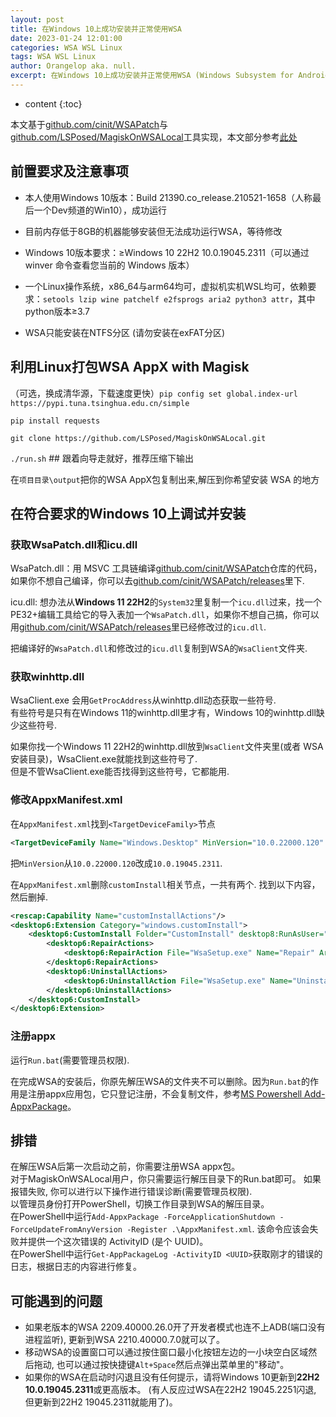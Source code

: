 ```yaml
---
layout: post
title: 在Windows 10上成功安装并正常使用WSA
date: 2023-01-24 12:01:00
categories: WSA WSL Linux
tags: WSA WSL Linux
author: Orangelop aka. null.
excerpt: 在Windows 10上成功安装并正常使用WSA (Windows Subsystem for Android)，并root、安装Magisk
---
```


* content
{:toc}

本文基于[github.com/cinit/WSAPatch](https://github.com/cinit/WSAPatch)与[github.com/LSPosed/MagiskOnWSALocal](https://github.com/LSPosed/MagiskOnWSALocal)工具实现，本文部分参考[此处](https://github.com/cinit/WSAPatch/blob/main/README_zhs.md)  

## 前置要求及注意事项

* 本人使用Windows 10版本：Build 21390.co_release.210521-1658（人称最后一个Dev频道的Win10），成功运行  

* 目前内存低于8GB的机器能够安装但无法成功运行WSA，等待修改  

* Windows 10版本要求：≥Windows 10 22H2 10.0.19045.2311（可以通过 winver 命令查看您当前的 Windows 版本）  

* 一个Linux操作系统，x86_64与arm64均可，虚拟机实机WSL均可，依赖要求：`setools lzip wine patchelf e2fsprogs aria2 python3 attr`，其中python版本≥3.7  

* WSA只能安装在NTFS分区 (请勿安装在exFAT分区)

## 利用Linux打包WSA AppX with Magisk

（可选，换成清华源，下载速度更快）`pip config set global.index-url https://pypi.tuna.tsinghua.edu.cn/simple`

`pip install requests`

`git clone https://github.com/LSPosed/MagiskOnWSALocal.git`

`./run.sh`  ## 跟着向导走就好，推荐压缩下输出  

在`项目目录\output`把你的WSA AppX包复制出来,解压到你希望安装 WSA 的地方

## 在符合要求的Windows 10上调试并安装

### 获取WsaPatch.dll和icu.dll

WsaPatch.dll：用 MSVC 工具链编译[github.com/cinit/WSAPatch](https://github.com/cinit/WSAPatch)仓库的代码，  
如果你不想自己编译，你可以去[github.com/cinit/WSAPatch/releases](https://github.com/cinit/WSAPatch/releases)里下.  

icu.dll: 想办法从**Windows 11 22H2**的`System32`里复制一个`icu.dll`过来，找一个PE32+编辑工具给它的导入表加一个`WsaPatch.dll`，如果你不想自己搞，你可以用[github.com/cinit/WSAPatch/releases](https://github.com/cinit/WSAPatch/releases)里已经修改过的`icu.dll`.  

把编译好的`WsaPatch.dll`和修改过的`icu.dll`复制到WSA的`WsaClient`文件夹.  

### 获取winhttp.dll

WsaClient.exe 会用`GetProcAddress`从winhttp.dll动态获取一些符号.  
有些符号是只有在Windows 11的winhttp.dll里才有，Windows 10的winhttp.dll缺少这些符号.  

如果你找一个Windows 11 22H2的winhttp.dll放到`WsaClient`文件夹里(或者 WSA 安装目录)，WsaClient.exe就能找到这些符号了.  
但是不管WsaClient.exe能否找得到这些符号，它都能用.  

### 修改AppxManifest.xml

在`AppxManifest.xml`找到`<TargetDeviceFamily>`节点

```xml
<TargetDeviceFamily Name="Windows.Desktop" MinVersion="10.0.22000.120" MaxVersionTested="10.0.22000.120"/>
```

把`MinVersion`从`10.0.22000.120`改成`10.0.19045.2311`.

在`AppxManifest.xml`删除`customInstall`相关节点，一共有两个. 找到以下内容，然后删掉.

```xml
<rescap:Capability Name="customInstallActions"/>
<desktop6:Extension Category="windows.customInstall">
    <desktop6:CustomInstall Folder="CustomInstall" desktop8:RunAsUser="true">
        <desktop6:RepairActions>
            <desktop6:RepairAction File="WsaSetup.exe" Name="Repair" Arguments="repair"/>
        </desktop6:RepairActions>
        <desktop6:UninstallActions>
            <desktop6:UninstallAction File="WsaSetup.exe" Name="Uninstall" Arguments="uninstall"/>
        </desktop6:UninstallActions>
    </desktop6:CustomInstall>
</desktop6:Extension>
```

### 注册appx

运行`Run.bat`(需要管理员权限).  

在完成WSA的安装后，你原先解压WSA的文件夹不可以删除。因为`Run.bat`的作用是注册appx应用包，它只登记注册，不会复制文件，参考[MS Powershell Add-AppxPackage](https://learn.microsoft.com/en-us/powershell/module/appx/add-appxpackage?view=windowsserver2022-ps)。

## 排错

在解压WSA后第一次启动之前，你需要注册WSA appx包。  
对于MagiskOnWSALocal用户，你只需要运行解压目录下的Run.bat即可。 如果报错失败, 你可以进行以下操作进行错误诊断(需要管理员权限).  
以管理员身份打开PowerShell，切换工作目录到WSA的解压目录。  
在PowerShell中运行`Add-AppxPackage -ForceApplicationShutdown -ForceUpdateFromAnyVersion -Register .\AppxManifest.xml`. 该命令应该会失败并提供一个这次错误的 ActivityID (是个 UUID)。  
在PowerShell中运行`Get-AppPackageLog -ActivityID <UUID>`获取刚才的错误的日志，根据日志的内容进行修复。

## 可能遇到的问题

* 如果老版本的WSA 2209.40000.26.0开了开发者模式也连不上ADB(端口没有进程监听), 更新到WSA 2210.40000.7.0就可以了。  
* 移动WSA的设置窗口可以通过按住窗口最小化按钮左边的一小块空白区域然后拖动, 也可以通过按快捷键`Alt+Space`然后点弹出菜单里的"移动"。  
* 如果你的WSA在启动时闪退且没有任何提示，请将Windows 10更新到**22H2 10.0.19045.2311**或更高版本。 (有人反应过WSA在22H2 19045.2251闪退, 但更新到22H2 19045.2311就能用了)。  
